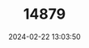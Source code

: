 ---
title: "14879"
category: "Notoryctes typhlops"
draft: false
date: 2024-02-22 13:03:50
languages:
  English: ["Marsupial Mole", "Southern Marsupial Mole", "Itjaritjari"]
  French: ["Grande taupe marsupiale"]
---